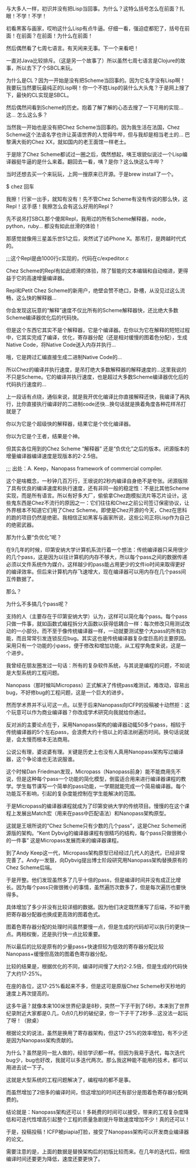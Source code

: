 与大多人一样，初识并没有把Lisp当回事。为什么？这特么括号怎么在前面？扎眼！不学！不学！

初看黑客与画家，哎哟这什么Lisp有点牛逼。仔细一看，强迫症都犯了，括号在前面！在前面？在前面！为什么在前面！

然后偶然看了七周七语言。有天闲来无事。下一个来看吧！

一直对Java比较排斥。（这是另一个故事了）所以虽然七周七语言是Clojure的故事，所以去下了个SBCL来玩。

为什么是CL？因为一开始是没有把Scheme当回事的。因为它名字没有Lisp啊！我要玩当然要玩最纯正的Lisp啊！你一个不姓Lisp的装什么大头鬼？于是网上搜了下，最快的CL实现是SBCL。

然后偶然间看到Scheme的历史。抱着了解了解的心态去搜了一下可用的实现... 这… 怎么这么多？

当然我一开始也是没有把Chez Scheme当回事的。因为我生活在法国，Chez Scheme这个法语名字也许让英语世界的人觉得牛哔，但与我却是相当老土的… 巴黎满大街的Chez XX，就如国内的老王面馆一样老土。

于是除了Chez Scheme都试过一圈之后，偶然想起，咦王垠貌似说过一个Lisp编译器挺牛逼的是什么来着。翻回去一看，咦？是你？这么快这么牛哔？

当时还想去买一个来玩玩，上网一搜原来已开源。于是brew install了一个。

$ chez 回车

我擦！行家一出手，就知有没有！先不管Chez Scheme有没有传说的那么快，这Repl！这手感！我擦怎么会有这么好用的Repl？

先不说吊打SBCL那个傻屌Repl，我用过的所有Scheme解释器，node，python，ruby… 都没有如此丝滑的体验！

那感觉就像用三星盖乐世S1之后，突然试了试iPhone X。那吊打，是跨越时代式的。

;;;这个Repl是由1000行c实现的，代码在c/expeditor.c

Chez Scheme的Repl有如此顺滑的体验，除了智能的文本编辑和自动缩进，更得益于它的高速增量编译器。

Repl和Petit Chez Scheme的新用户，绝壁会赞不绝口，卧槽，从没见过这么流畅，这么快的解释器…

你会发现这玩意的“解释”速度不仅比所有的Scheme解释器快，还比绝大多数Scheme编译器优化后的代码快。

但是这个东西它其实不是个解释器，它是个编译器。在你以为它在解释的短短过程中，它其实完成了编译，优化，寄存器分配（还是相对缓慢的图着色分配），生成Native Code，将Native Code送入内存并执行…

哦，它是跨过汇编直接生成二进制Native Code的…

所以Chez的编译并执行速度，是吊打绝大多数解释器的解释速度的…这里我说的不只是Scheme。它的编译并执行速度，也是超过大多数Scheme编译器优化后的代码执行速度的…

上一段话有点绕，通俗来说，就是我开优化编译比你直接解释还快，我编译了再执行，比你直接执行编译好的二进制code还快…换句话就是换着角度各种花样吊打就是了

你以为它是个超级快的解释器，结果它是个优化编译器。

你以为它是个王者，结果是个神。

但其实各位用到的Chez Scheme “解释器” 还是“负优化”之后的版本。闭源版本的增量编译器编译速度是现版本的2-2.5倍。

;;; 出处：A. Keep，Nanopass framework of commercial compiler.

这个是啥概念，一秒钟几百万行，王垠说的2秒内编译自身绝不是夸张。闭源版除了具有优良的编译速度和执行速度，还有非同一般的稳定性：不是比其他Scheme实现，而是所有语言。所以有好多大厂，偷偷拿Chez跑模拟流片等芯片设计。这些鬼东西是Chez不流行的原因之一：它们往往和Chez之前公司签订保密协议，让外界根本不知道它们用了Chez Scheme。即使是Chez开源的今天，Chez在思科的跑的项目仍然是绝密。我相信正如黑客与画家所说，这些公司正将Lisp作为自己的绝密武器。

那为什么要“负优化”呢？

在9几年的时候，印第安纳大学计算机系流行着一个想法：传统编译器只采用很少的几个pass，这是因为以往计算机的内存不够大，所以每个pass之间的数据传递必须以文件系统作为媒介。这样越少的pass能占用更少的文件io时间来取得更好的编译效率。但后来计算机内存飞速增大，现在编译器可以用内存在几个pass间互传数据了。

那么？

为什么不多搞几个pass呢？

支持的人（主要存在于印第安纳大学）认为，这样可以简化每个pass。每个pass只做一件事，就如函数式编程拆分大函数以获得低耦合一样：每次修改只用测试改动的一小部分。而不至于像传统编译器一样，一动就要测试整个大pass的所有功能，而且常常引发连锁反应bug。其实这也是传统编译器复杂度巨高的主要原因。采用只有一个功能的小pass，便于修改和增加功能，从工程学角度来说，这是一个进步。

我曾经在朋友圈发过一句话：所有的复杂软件系统，与其说是编程的问题，不如说是大型系统的工程问题。

Nanopass（那时候叫Micropass）正式解决了传统pass难测试，难改动，容易出bug，不好修bug的工程问题，这是一个巨大的进步。

然而学术界并不认可这一点。以至于后来Nanopass向ICFP的投稿被十动然拒：这个玩意可以作为商业编译器？你改成学术研究向我就给你通过。

反对派的主要论点在于，采用Nanopass架构的编译器动辄50多个pass，相较于传统编译器的5个左右pass，会浪费大约十倍以上的语法树遍历时间。换句话说就是，会太慢而根本无法商用。

公说公有理，婆说婆有理。关键是历史上也没有人真用Nanopass架构写过编译器，这个争论谁也无法说服谁。

这个时候Dan Friedman发现，Micropass（Nanopass前身）能不能商用先不说，但是这种每个pass一个功能的简化模型，倒蛮适合用来进行编译器课程的教学。学生每节课写一个简单的pass功能，一学期就能完成一个简易编译器。每个功能互不影响，引起的复杂度能控制在学生能解决的范围。

于是Micropass的编译器课程就成为了印第安纳大学的传统项目。慢慢的在这个课程上发展出Match宏（用来在pass中匹配语法）和Nanopass架构原型。

这就是王垠所说的“Chez Scheme只有少数的几个pass”，这是Chez Scheme闭源版的架构。“Kent Dybvig的编译器课程有很精巧的结构，每个pass只做很微小的一件事” 这是Micropass发展而来的编译器课程。

到了Andy Keep这一代，Micropass架构原型已经经过几代人的迭代，已经非常完善了。Andy一发狠，向Dybvig提出博士阶段研究用Nanopass架构替换原有的Chez Scheme后端。

于是开整。他们发现虽然多了几乎十倍的pass，但是编译时间并没有成正比增长。因为每个pass只做很微小的事情，虽然遍历次数多了，但是每次遍历也要快得多。

具体增加了多少并没有比较详细的数据。因为他们决定既然重写了后端，不如干脆把寄存器分配器也换成更高效的图着色式。

图着色寄存器分配的处理时间虽然要慢一点，但是生成的代码却可以执行的更快一点。两相权衡，还是执行快一点比较重要。

所以最后的比较是原有的少量pass+快速但较为低效的寄存器分配比较Nanopass+缓慢但高效的图着色寄存器分配。

比较的结果是，根据优化的不同，编译时间慢了大约2-2.5倍，但是生成的代码快了大约17-25%。

在座的各位，这17-25%看起来不多，但是这可是原版Chez Scheme秒天秒地的速度上再次提高的。

这多牛逼？就像本来100米世界纪录是8秒，突然一下子干到了6秒。本来到了世界纪录附近大家都是0.几，0点0几秒的破纪录，你一下子干了2秒多…这没法一起玩了呀！（掀桌）

根据论文的说法，虽然是换用了寄存器架构，但这17-25%的效率增加，有不少还是因为Nanopass架构贡献的。

为什么？虽然是同一批人做的，经验学识都一样。但因为我易于迭代，每次迭代bug少，bug也好改，我就可以多迭代两次。那么我这种能不能用的技术，都可以用进去试一下子。

这就是大型系统的工程问题解决了，编程啥的都不是事。

而虽然增加了2倍多的编译时间，但这增加的时间还有部分是图着色寄存器分配耗费的。

结论就是：Nanopass架构还可以！多耗费的时间可以接受，带来的工程复杂度降低和可迭代性增高引起整个工程的质量急剧提升导致速度增加不少！真的还可以！

于是，投稿投稿！ICFP被piapia打脸，接受了Nanopass架构可以开发商业编译器的论文。

需要注意的是，上面的数据是替换架构后的初版比较而来。在几年的迭代后，相信编译时间还要更为降低，速度还要更快了。
